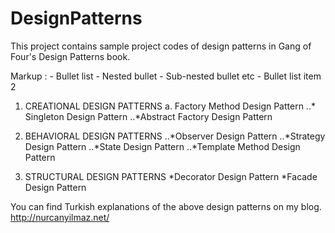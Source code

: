 # DesignPatterns

This project contains sample project codes of design patterns in Gang of Four's Design Patterns book.

Markup : - Bullet list
              - Nested bullet
                  - Sub-nested bullet etc
          - Bullet list item 2 
          
1. CREATIONAL DESIGN PATTERNS
a. Factory Method Design Pattern
..* Singleton Design Pattern
..*Abstract Factory Design Pattern

2. BEHAVIORAL DESIGN PATTERNS
..*Observer Design Pattern
..*Strategy Design Pattern
..*State Design Pattern
..*Template Method Design Pattern

3. STRUCTURAL DESIGN PATTERNS
*Decorator Design Pattern
*Facade Design Pattern


You can find Turkish explanations of the above design patterns on my blog. http://nurcanyilmaz.net/







